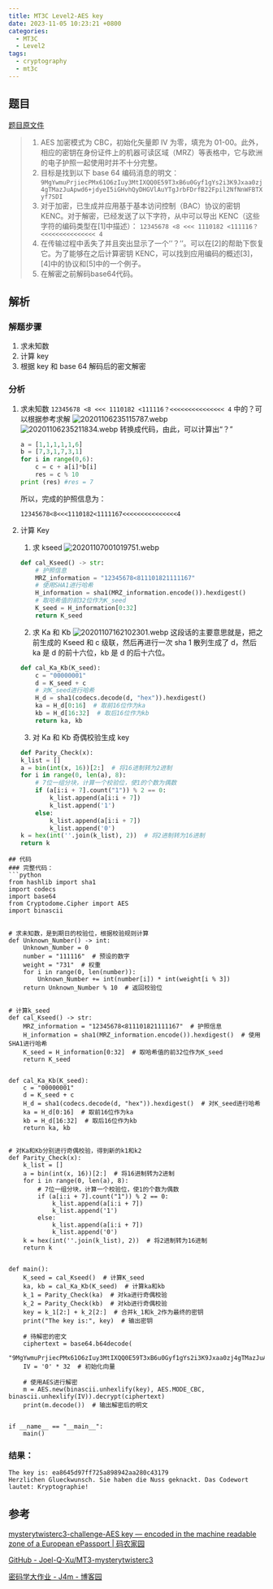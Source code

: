 ```yaml
---
title: MT3C Level2-AES key
date: 2023-11-05 10:23:21 +0800
categories:
  - MT3C
  - Level2
tags:
  - cryptography
  - mt3c
---
```


## 题目

[题目原文件](https://mysterytwister.org/media/challenges/pdf/mtc3-hick-01-BAC-en.pdf)
>1. AES 加密模式为 CBC，初始化矢量即 IV 为零，填充为 01-00。此外，相应的密钥在身份证件上的机器可读区域（MRZ）等表格中，它与欧洲的电子护照一起使用时并不十分完整。
>2. 目标是找到以下 base 64 编码消息的明文：  `9MgYwmuPrjiecPMx61O6zIuy3MtIXQQ0E59T3xB6u0Gyf1gYs2i3K9Jxaa0zj4gTMazJuApwd6+jdyeI5iGHvhQyDHGVlAuYTgJrbFDrfB22Fpil2NfNnWFBTXyf7SDI`
>3. 对于加密，已生成并应用基于基本访问控制（BAC）协议的密钥 KENC。对于解密，已经发送了以下字符，从中可以导出 KENC（这些字符的编码类型在[1]中描述）：  `12345678 <8 <<< 1110182 <111116？<<<<<<<<<<<<<<< 4`
>4. 在传输过程中丢失了并且突出显示了一个’’？’’。可以在[2]的帮助下恢复它。为了能够在之后计算密钥 KENC，可以找到应用编码的概述[3]，[4]中的协议和[5]中的一个例子。
>5. 在解密之前解码base64代码。


## 解析

### 解题步骤
1. 求未知数
2. 计算 key
3. 根据 key 和 base 64 解码后的密文解密


### 分析
1. 求未知数
	`12345678 <8 <<< 1110182 <111116？<<<<<<<<<<<<<<< 4` 中的？可以根据参考求解
	![20201106235115787.webp](https://note-for-zephyrryan.oss-cn-beijing.aliyuncs.com/obsidian_picture/20201106235115787.webp)
	![20201106235211834.webp](https://note-for-zephyrryan.oss-cn-beijing.aliyuncs.com/obsidian_picture/20201106235211834.webp)
	转换成代码，由此，可以计算出“？”
	```python
	a = [1,1,1,1,1,6] 
	b = [7,3,1,7,3,1] 
	for i in range(0,6): 
		c = c + a[i]*b[i] 
		res = c % 10 
	print (res) #res = 7
	```
	所以，完成的护照信息为：
	```
	12345678<8<<<1110182<1111167<<<<<<<<<<<<<<<4
	```
2. 计算 Key
	1. 求 kseed 
	![20201107001019751.webp](https://note-for-zephyrryan.oss-cn-beijing.aliyuncs.com/obsidian_picture/20201107001019751.webp)

	```python
	def cal_Kseed() -> str:  
		# 护照信息 
	    MRZ_information = "12345678<811101821111167"
	    # 使用SHA1进行哈希
		H_information = sha1(MRZ_information.encode()).hexdigest()
		# 取哈希值的前32位作为K_seed 
	    K_seed = H_information[0:32]   
	    return K_seed
	```
	2. 求 Ka 和 Kb
	![20201107162102301.webp](https://note-for-zephyrryan.oss-cn-beijing.aliyuncs.com/obsidian_picture/20201107162102301.webp)
	这段话的主要意思就是，把之前生成的 Kseed 和 c 级联，然后再进行一次 sha 1 散列生成了 d，然后 ka 是 d 的前十六位，kb 是 d 的后十六位。
	```python
	def cal_Ka_Kb(K_seed):  
	    c = "00000001"  
	    d = K_seed + c  
	    # 对K_seed进行哈希  
	    H_d = sha1(codecs.decode(d, "hex")).hexdigest()  
	    ka = H_d[0:16]  # 取前16位作为ka  
	    kb = H_d[16:32]  # 取后16位作为kb  
	    return ka, kb
	```
	3. 对 Ka 和 Kb 奇偶校验生成 key
	```python
	def Parity_Check(x):  
    k_list = []  
    a = bin(int(x, 16))[2:]  # 将16进制转为2进制  
    for i in range(0, len(a), 8):  
        # 7位一组分块，计算一个校验位，使1的个数为偶数  
        if (a[i:i + 7].count("1")) % 2 == 0:  
            k_list.append(a[i:i + 7])  
            k_list.append('1')  
        else:  
            k_list.append(a[i:i + 7])  
            k_list.append('0')  
    k = hex(int(''.join(k_list), 2))  # 将2进制转为16进制  
    return k
```
## 代码
### 完整代码：
```python
from hashlib import sha1  
import codecs  
import base64  
from Cryptodome.Cipher import AES  
import binascii  
  
  
# 求未知数，是到期日的校验位，根据校验规则计算  
def Unknown_Number() -> int:  
    Unknown_Number = 0  
    number = "111116"  # 预设的数字  
    weight = "731"  # 权重  
    for i in range(0, len(number)):  
        Unknown_Number += int(number[i]) * int(weight[i % 3])  
    return Unknown_Number % 10  # 返回校验位  
  
  
# 计算k_seed  
def cal_Kseed() -> str:  
    MRZ_information = "12345678<811101821111167"  # 护照信息  
    H_information = sha1(MRZ_information.encode()).hexdigest()  # 使用SHA1进行哈希  
    K_seed = H_information[0:32]  # 取哈希值的前32位作为K_seed  
    return K_seed  
  
  
def cal_Ka_Kb(K_seed):  
    c = "00000001"  
    d = K_seed + c  
    H_d = sha1(codecs.decode(d, "hex")).hexdigest()  # 对K_seed进行哈希  
    ka = H_d[0:16]  # 取前16位作为ka  
    kb = H_d[16:32]  # 取后16位作为kb  
    return ka, kb  
  
  
# 对Ka和Kb分别进行奇偶校验，得到新的k1和k2  
def Parity_Check(x):  
    k_list = []  
    a = bin(int(x, 16))[2:]  # 将16进制转为2进制  
    for i in range(0, len(a), 8):  
        # 7位一组分块，计算一个校验位，使1的个数为偶数  
        if (a[i:i + 7].count("1")) % 2 == 0:  
            k_list.append(a[i:i + 7])  
            k_list.append('1')  
        else:  
            k_list.append(a[i:i + 7])  
            k_list.append('0')  
    k = hex(int(''.join(k_list), 2))  # 将2进制转为16进制  
    return k  
  
  
def main():  
    K_seed = cal_Kseed()  # 计算K_seed  
    ka, kb = cal_Ka_Kb(K_seed)  # 计算ka和kb  
    k_1 = Parity_Check(ka)  # 对ka进行奇偶校验  
    k_2 = Parity_Check(kb)  # 对kb进行奇偶校验  
    key = k_1[2:] + k_2[2:]  # 合并k_1和k_2作为最终的密钥  
    print("The key is:", key)  # 输出密钥  
  
    # 待解密的密文  
    ciphertext = base64.b64decode(  
        "9MgYwmuPrjiecPMx61O6zIuy3MtIXQQ0E59T3xB6u0Gyf1gYs2i3K9Jxaa0zj4gTMazJuApwd6+jdyeI5iGHvhQyDHGVlAuYTgJrbFDrfB22Fpil2NfNnWFBTXyf7SDI")  
    IV = '0' * 32  # 初始化向量  
  
    # 使用AES进行解密  
    m = AES.new(binascii.unhexlify(key), AES.MODE_CBC, binascii.unhexlify(IV)).decrypt(ciphertext)  
    print(m.decode())  # 输出解密后的明文  
  
  
if __name__ == "__main__":  
    main()
```
### 结果：
```
The key is: ea8645d97ff725a898942aa280c43179
Herzlichen Glueckwunsch. Sie haben die Nuss geknackt. Das Codewort lautet: Kryptographie!
```

## 参考

[mysterytwisterc3-challenge-AES key — encoded in the machine readable zone of a European ePassport | 码农家园](https://www.codenong.com/cs109540921/)

[GitHub - Joel-Q-Xu/MT3-mysterytwisterc3](https://github.com/Joel-Q-Xu/MT3-mysterytwisterc3)

[密码学大作业 - J4m - 博客园](https://www.cnblogs.com/J4m-OvO/p/16760256.html)